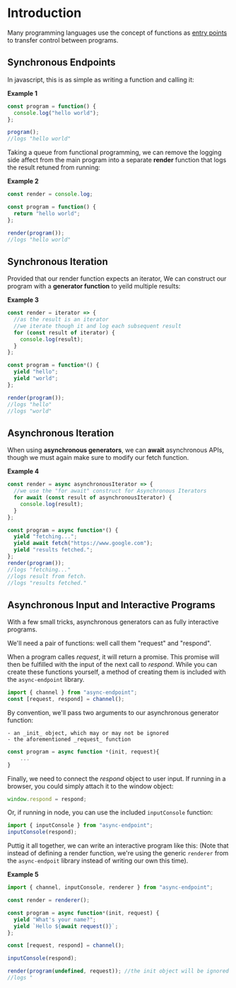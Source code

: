 # <a name="introduction"></a>Introduction

Many programming languages use the concept of functions as [entry points](https://en.wikipedia.org/wiki/Entry_point) to transfer control between programs.

## <a name="introduction-synchronous-endpoints"></a> Synchronous Endpoints

In javascript, this is as simple as writing a function and calling it:

**Example 1**

```javascript
const program = function() {
  console.log("hello world");
};

program();
//logs "hello world"
```

Taking a queue from functional programming, we can remove the logging side affect from the main program
into a separate **render** function that logs the result retuned from running:

**Example 2**

```javascript
const render = console.log;

const program = function() {
  return "hello world";
};

render(program());
//logs "hello world"
```

## <a name="introduction-synchronous-iteration"></a> Synchronous Iteration

Provided that our render function expects an iterator,
We can construct our program with a **generator function** to yeild multiple results:

**Example 3**

```javascript
const render = iterator => {
  //as the result is an iterator
  //we iterate though it and log each subsequent result
  for (const result of iterator) {
    console.log(result);
  }
};

const program = function*() {
  yield "hello";
  yield "world";
};

render(program());
//logs "hello"
//logs "world"
```

## <a name="introduction-asynchronous-iteration"></a> Asynchronous Iteration

When using **asynchronous generators**, we can **await** asynchronous APIs,
though we must again make sure to modify our fetch function.

**Example 4**

```javascript
const render = async asynchronousIterator => {
  //we use the "for await" construct for Asynchronous Iterators
  for await (const result of asynchronousIterator) {
    console.log(result);
  }
};

const program = async function*() {
  yield "fetching...";
  yield await fetch("https://www.google.com");
  yield "results fetched.";
};
render(program());
//logs "fetching..."
//logs result from fetch.
//logs "results fetched."
```

## <a name="introduction-asynchronous-input"></a> Asynchronous Input and Interactive Programs

With a few small tricks, asynchronous generators can as fully interactive programs.

We'll need a pair of functions: well call them "request" and "respond".

When a program calles _request_, it will return a promise.
This promise will then be fulfilled with the input of the next call to _respond_.
While you can create these functions yourself,
a method of creating them is included with the `async-endpoint` library.

```javascript
import { channel } from "async-endpoint";
const [request, respond] = channel();
```

By convention, we'll pass two arguments to our asynchronous generator function:

    - an _init_ object, which may or may not be ignored
    - the aforementioned _request_ function

```javascript
const program = async function *(init, request){
    ...
}
```

Finally, we need to connect the _respond_ object to user input.
If running in a browser, you could simply attach it to the window object:

```javascript
window.respond = respond;
```

Or, if running in node, you can use the included `inputConsole` function:

```javascript
import { inputConsole } from "async-endpoint";
inputConsole(respond);
```

Puttig it all together, we can write an interactive program like this:
(Note that instead of defining a render function, we're using the
generic `renderer` from the `async-endpoit` library instead of writing our own this time).

**Example 5**

```javascript
import { channel, inputConsole, renderer } from "async-endpoint";

const render = renderer();

const program = async function*(init, request) {
  yield "What's your name?";
  yield `Hello ${await request()}`;
};

const [request, respond] = channel();

inputConsole(respond);

render(program(undefined, request)); //the init object will be ignored
//logs "
```
